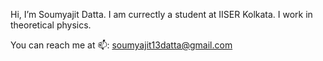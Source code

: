 Hi, I’m Soumyajit Datta. I am currectly a student at IISER Kolkata. I work in theoretical physics.

You can reach me at 📫: soumyajit13datta@gmail.com

<!---
soumya-jit-datta/soumya-jit-datta is a ✨ special ✨ repository because its `README.md` (this file) appears on your GitHub profile.
You can click the Preview link to take a look at your changes.
--->
